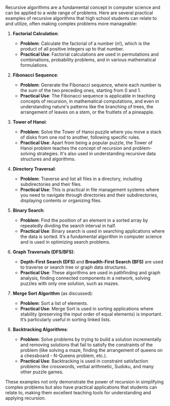 Recursive algorithms are a fundamental concept in computer science and can be applied to a wide range of problems. Here are several practical examples of recursive algorithms that high school students can relate to and utilize, often making complex problems more manageable:

1. **Factorial Calculation**:
   - **Problem**: Calculate the factorial of a number (n!), which is the product of all positive integers up to that number.
   - **Practical Use**: Factorial calculations are used in permutations and combinations, probability problems, and in various mathematical formulations.

2. **Fibonacci Sequence**:
   - **Problem**: Generate the Fibonacci sequence, where each number is the sum of the two preceding ones, starting from 0 and 1.
   - **Practical Use**: The Fibonacci sequence is applicable in teaching concepts of recursion, in mathematical computations, and even in understanding nature's patterns like the branching of trees, the arrangement of leaves on a stem, or the fruitlets of a pineapple.

3. **Tower of Hanoi**:
   - **Problem**: Solve the Tower of Hanoi puzzle where you move a stack of disks from one rod to another, following specific rules.
   - **Practical Use**: Apart from being a popular puzzle, the Tower of Hanoi problem teaches the concept of recursion and problem-solving strategies. It's also used in understanding recursive data structures and algorithms.

4. **Directory Traversal**:
   - **Problem**: Traverse and list all files in a directory, including subdirectories and their files.
   - **Practical Use**: This is practical in file management systems where you need to navigate through directories and their subdirectories, displaying contents or organizing files.

5. **Binary Search**:
   - **Problem**: Find the position of an element in a sorted array by repeatedly dividing the search interval in half.
   - **Practical Use**: Binary search is used in searching applications where the data is sorted. It’s a fundamental algorithm in computer science and is used in optimizing search problems.

6. **Graph Traversals (DFS/BFS)**:
   - **Depth-First Search (DFS)** and **Breadth-First Search (BFS)** are used to traverse or search tree or graph data structures.
   - **Practical Use**: These algorithms are used in pathfinding and graph analysis, finding connected components in a network, solving puzzles with only one solution, such as mazes.

7. **Merge Sort Algorithm** (as discussed):
   - **Problem**: Sort a list of elements.
   - **Practical Use**: Merge Sort is used in sorting applications where stability (preserving the input order of equal elements) is important. It’s particularly useful in sorting linked lists.

8. **Backtracking Algorithms**:
   - **Problem**: Solve problems by trying to build a solution incrementally and removing solutions that fail to satisfy the constraints of the problem (like solving a maze, finding the arrangement of queens on a chessboard - N-Queens problem, etc.).
   - **Practical Use**: Backtracking is used in constraint satisfaction problems like crosswords, verbal arithmetic, Sudoku, and many other puzzle games.

These examples not only demonstrate the power of recursion in simplifying complex problems but also have practical applications that students can relate to, making them excellent teaching tools for understanding and applying recursion.
